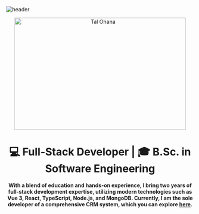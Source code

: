 <div style="background-image: url('https://raw.githubusercontent.com/yourusername/yourrepository/main/yourimage.jpg');">

  <img src="https://capsule-render.vercel.app/api?type=wave&color=gradient&height=200&section=header&text=Hi+👋,+I'm+Tal&fontSize=70" alt="header">

  <p align="center">
    <img width="460" height="300" src="https://raw.githubusercontent.com/yourusername/yourrepository/main/profilepicture.jpg" alt="Tal Ohana">
  </p>

  <h1 align="center">💻 Full-Stack Developer | 🎓 B.Sc. in Software Engineering</h1>

  <p align="center">
    <strong>With a blend of education and hands-on experience, I bring two years of full-stack development expertise, utilizing modern technologies such as Vue 3, React, TypeScript, Node.js, and MongoDB. Currently, I am the sole developer of a comprehensive CRM system, which you can explore <a href="https://app.getbono.com/">here</a>.</strong>
  </p>

</div>
